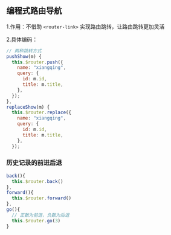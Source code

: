 ## 编程式路由导航

1.作用：不借助 `<router-link>` 实现路由跳转，让路由跳转更加灵活

2.具体编码：

```JavaScript
// 两种跳转方式
pushShow(m) {
  this.$router.push({
    name: "xiangqing",
    query: {
      id: m.id,
      title: m.title,
    },
  });
},
replaceShow(m) {
  this.$router.replace({
    name: "xiangqing",
    query: {
      id: m.id,
      title: m.title,
    },
  });
```

### 历史记录的前进后退

```JavaScript
back(){
  this.$router.back()
},
forward(){
  this.$router.forward()
},
go(){
  // 正数为前进，负数为后退
  this.$router.go(3)
}
```

